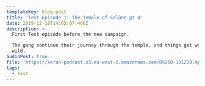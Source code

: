 ```yaml
---
templateKey: blog-post
title: 'Test Episode 1: The Temple of Selûne pt 4'
date: 2019-12-16T14:02:07.466Z
description: >-
  First Test episode before the new campaign.

  The gang continue their journey through the temple, and things get wet and
  wild.
audioPost: true
file: 'https://keran-podcast.s3.eu-west-2.amazonaws.com/D%26D-101219.mp3'
tags:
  - test
---
```

<br>

